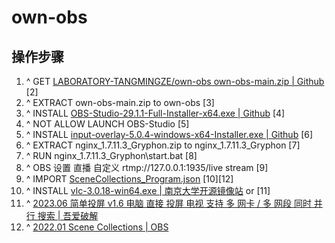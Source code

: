 # own-obs

## 操作步骤

1. ^ GET [LABORATORY-TANGMINGZE/own-obs own-obs-main.zip | Github](https://github.com/LABORATORY-TANGMINGZE/own-obs/archive/refs/heads/main.zip) [2]
2. ^ EXTRACT own-obs-main.zip to own-obs [3]
3. ^ INSTALL [OBS-Studio-29.1.1-Full-Installer-x64.exe | Github](https://github.com/obsproject/obs-studio/releases/download/29.1.1/OBS-Studio-29.1.1-Full-Installer-x64.exe) [4]
4. ^ NOT ALLOW LAUNCH OBS-Studio [5]
5. ^ INSTALL [input-overlay-5.0.4-windows-x64-Installer.exe | Github](https://github.com/univrsal/input-overlay/releases/download/v5.0.4/input-overlay-5.0.4-windows-x64-Installer.exe) [6]
6. ^ EXTRACT nginx_1.7.11.3_Gryphon.zip to nginx_1.7.11.3_Gryphon [7]
7. ^ RUN nginx_1.7.11.3_Gryphon\start.bat [8]
8. ^ OBS 设置 直播 自定义 rtmp://127.0.0.1:1935/live stream [9]
9. ^ IMPORT [SceneCollections_Program.json](SceneCollections_Program.json) [10][12]
10. ^ INSTALL [vlc-3.0.18-win64.exe | 南京大学开源镜像站](https://mirror.nju.edu.cn/videolan-ftp/vlc/3.0.18/win64/vlc-3.0.18-win64.exe) or [11]
11. ^ [2023.06 简单投屏 v1.6 电脑 直接 投屏 电视 支持 多 网卡 / 多 网段 同时 并行 搜索 | 吾爱破解](https://www.52pojie.cn/thread-1780148-1-1.html)
12. ^ [2022.01 Scene Collections | OBS](https://obsproject.com/kb/scene-collections)
